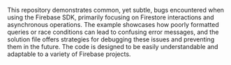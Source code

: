 This repository demonstrates common, yet subtle, bugs encountered when using the Firebase SDK, primarily focusing on Firestore interactions and asynchronous operations. The example showcases how poorly formatted queries or race conditions can lead to confusing error messages, and the solution file offers strategies for debugging these issues and preventing them in the future.  The code is designed to be easily understandable and adaptable to a variety of Firebase projects.